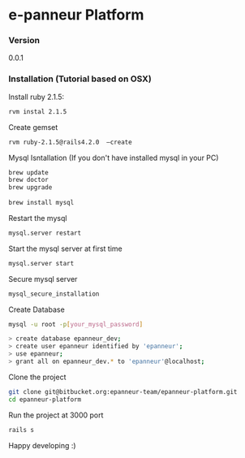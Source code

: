 # e-panneur Platform    

### Version
0.0.1

### Installation (Tutorial based on OSX)

Install ruby 2.1.5:

```sh
rvm instal 2.1.5
```
Create gemset

```sh
rvm ruby-2.1.5@rails4.2.0  —create
```

Mysql Isntallation (If you don't have installed mysql in your PC)

```sh
brew update
brew doctor
brew upgrade
 	
brew install mysql
```

Restart the mysql 

```sh
mysql.server restart   
```

Start the mysql server at first time  

```sh
mysql.server start   
```

Secure mysql server   

```sh
mysql_secure_installation
```

Create Database
```sh
mysql -u root -p[your_mysql_password]

> create database epanneur_dev;
> create user epanneur identified by 'epanneur';
> use epanneur;
> grant all on epanneur_dev.* to 'epanneur'@localhost;
```

Clone the project

```sh
git clone git@bitbucket.org:epanneur-team/epanneur-platform.git
cd epanneur-platform
```

Run the project at 3000 port 
```sh
rails s 
```

Happy developing :) 



